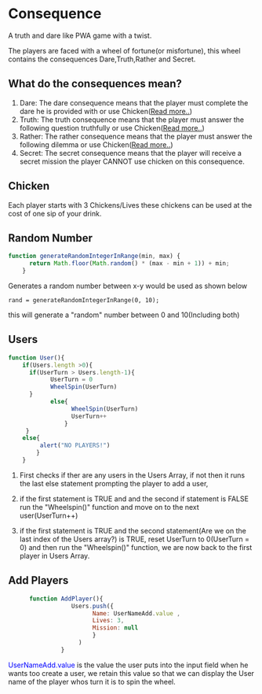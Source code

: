 # Consequence
A truth and dare like PWA game with a twist.

The players are faced with a wheel of fortune(or misfortune), this wheel contains the consequences Dare,Truth,Rather and Secret.

## What do the consequences mean?

1. Dare: The dare consequence means that the player must complete the dare he is provided with or use Chicken([Read more..](#Chicken))
2. Truth: The truth consequence means that the player must answer the following question truthfully or use Chicken([Read more..](#Chicken))
3. Rather: The rather consequence means that the player must answer the following dilemma or use Chicken([Read more..](#Chicken))
4. Secret: The secret consequence means that the player will receive a secret mission the player CANNOT use chicken on this consequence.



## Chicken<a name="Chicken"></a> 
Each player starts with 3 Chickens/Lives these chickens can be used at the cost of one sip of your drink.

## Random Number

```javascript
function generateRandomIntegerInRange(min, max) {
      return Math.floor(Math.random() * (max - min + 1)) + min;
    }
```

Generates a random number between x-y would be used as shown below 

```
rand = generateRandomIntegerInRange(0, 10);
```
this will generate a "random" number between 0 and 10(Including both)

## Users 

```javascript
function User(){
    if(Users.length >0){
      if(UserTurn > Users.length-1){
            UserTurn = 0
            WheelSpin(UserTurn)
      }
            else{
                  WheelSpin(UserTurn)
                  UserTurn++
                }
     }
    else{
         alert("NO PLAYERS!")
        }
    }
```
1. First checks if ther are any users in the Users Array, if not then it runs the last else statement prompting the player to add a user,
 
2. if the first statement is TRUE and and the second if statement is FALSE run the "Wheelspin()" function and move on to the next user(UserTurn++)

3. if the first statement is TRUE and the second statement(Are we on the last index of the Users array?) is TRUE, reset UserTurn to 0(UserTurn = 0) and        then run the "Wheelspin()" function, we are now back to the first player in Users Array.


## Add Players

```javascript
      function AddPlayer(){
                  Users.push({
                        Name: UserNameAdd.value ,
                        Lives: 3,
                        Mission: null
                        }
                    )
               }
```

<span style="color:blue">UserNameAdd.value</span> is the value the user puts into the input field when he wants too create a user, we retain this value so that we can display the User name of the player whos turn it is to spin the wheel.
